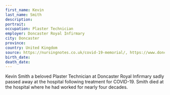 ```yaml
---
first_name: Kevin
last_name: Smith
description: 
portrait: 
occupation: Plaster Technician
employer: Doncaster Royal Infirmary
city: Doncaster
province: 
country: United Kingdom
source: https://nursingnotes.co.uk/covid-19-memorial/, https://www.doncasterfreepress.co.uk/health/coronavirus/beloved-medic-who-spent-four-decades-doncaster-royal-infirmary-dies-coronavirus-2536684
birth_date: 
death_date: 
---
```


Kevin Smith a beloved Plaster Technician at Doncaster Royal Infirmary sadly passed away at the hospital following treatment for COVID-19. Smith died at the hospital where he had worked for nearly four decades.